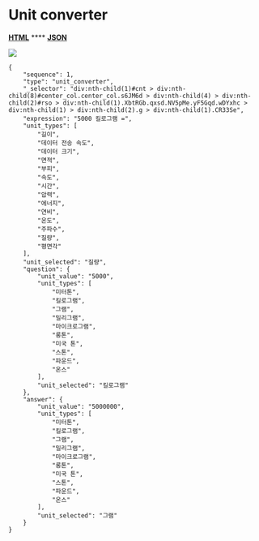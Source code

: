# Unit converter

[**HTML**](https://ascentkorea-docs.github.io/mobile/features/unit\_converter/sample.html) **** [**JSON**](https://ascentkorea-docs.github.io/mobile/features/unit\_converter/sample.json)

![](https://lh6.googleusercontent.com/iksjqeFIrmiXAb7idxPKC9FGUnK5OWJlZ-6OslvdbFuSTq6VdF4bn7t-ZgWdqCoCneZbqn9B88QN5teb9zqMtX\_xvbp6N2S9gBgQeSRCVyGANIS5ZM\_8pE-DV0wIPxfLfYSVM-g)

```
{
    "sequence": 1,
    "type": "unit_converter",
    "_selector": "div:nth-child(1)#cnt > div:nth-child(8)#center_col.center_col.s6JM6d > div:nth-child(4) > div:nth-child(2)#rso > div:nth-child(1).XbtRGb.qxsd.NV5pMe.yF5Gqd.wDYxhc > div:nth-child(1) > div:nth-child(2).g > div:nth-child(1).CR33Se",
    "expression": "5000 킬로그램 =",
    "unit_types": [
        "길이",
        "데이터 전송 속도",
        "데이터 크기",
        "면적",
        "부피",
        "속도",
        "시간",
        "압력",
        "에너지",
        "연비",
        "온도",
        "주파수",
        "질량",
        "평면각"
    ],
    "unit_selected": "질량",
    "question": {
        "unit_value": "5000",
        "unit_types": [
            "미터톤",
            "킬로그램",
            "그램",
            "밀리그램",
            "마이크로그램",
            "롱톤",
            "미국 톤",
            "스톤",
            "파운드",
            "온스"
        ],
        "unit_selected": "킬로그램"
    },
    "answer": {
        "unit_value": "5000000",
        "unit_types": [
            "미터톤",
            "킬로그램",
            "그램",
            "밀리그램",
            "마이크로그램",
            "롱톤",
            "미국 톤",
            "스톤",
            "파운드",
            "온스"
        ],
        "unit_selected": "그램"
    }
}
```
